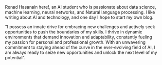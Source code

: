Renad Hasanain here!, an AI student who is passionate about data science, machine learning, neural networks, and Natural language processing. 
I like writing about AI and technology, and one day I hope to start my own blog. 

"I possess an innate drive for embracing new challenges and actively seek opportunities to push the boundaries of my skills. I thrive in dynamic environments that demand innovation and adaptability, constantly fueling my passion for personal and professional growth. 
With an unwavering commitment to staying ahead of the curve in the ever-evolving field of AI, I am always ready to seize new opportunities and unlock the next level of my potential".
